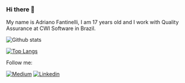 ### Hi there 👋

<!--
**adriano-fantinelli/adriano-fantinelli** is a ✨ _special_ ✨ repository because its `README.md` (this file) appears on your GitHub profile. 
-->

My name is Adriano Fantinelli, I am 17 years old and I work with Quality Assurance at CWI Software in Brazil.

![Github stats](https://github-readme-stats.vercel.app/api?username=adriano-fantinelli&show_icons=true&hide=[%22prs%22,%22issues%22])

[![Top Langs](https://github-readme-stats.vercel.app/api/top-langs/?username=adriano-fantinelli)](https://github.com/adriano-fantinelli?tab=repositories)

Follow me: 

[![Medium](https://badgen.net/badge/Medium/%40adriano.fantinelli?icon=medium)](https://medium.com/@adriano.fantinelli) [![Linkedin](https://badgen.net/badge/Linkedin/adrianofantinelli/blue)](https://www.linkedin.com/in/adriano-fantinelli-531b49182/)


